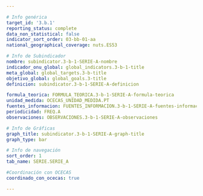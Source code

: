 ```yaml
---

# Info genérica
target_id: '3.b.1'
reporting_status: complete
data_non_statistical: false
indicator_sort_order: 03-bb-01-aa
national_geographical_coverage: nuts.ES53

# Info de Subindicador
nombre: subindicator.3-b-1-SERIE-A-nombre
indicador_onu_global: global_indicators.3-b-1-title
meta_global: global_targets.3-b-title
objetivo_global: global_goals.3-title
definicion: subindicator.3-b-1-SERIE-A-definicion

formula_teorica: FORMULA_TEORICA.3-b-1-SERIE-A-formula-teorica
unidad_medida: OCECAS_UNIDAD_MEDIDA.PT
fuentes_informacion: FUENTES_INFORMACION.3-b-1-SERIE-A-fuentes-informacion
periodicidad: FREQ.A
observaciones: OBSERVACIONES.3-b-1-SERIE-A-observaciones

# Info de Gráficas
graph_title: subindicator.3-b-1-SERIE-A-graph-title
graph_type: bar

# Info de navegación
sort_order: 1
tab_name: SERIE.SERIE_A

#Coordinación con OCECAS
coordinado_con_ocecas: true

---
```

